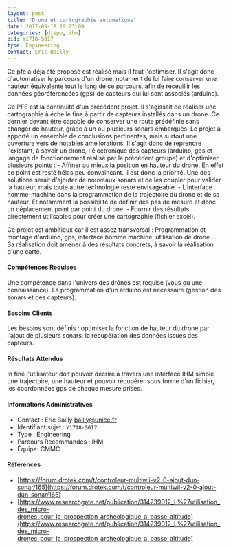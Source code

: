 ```yaml
---
layout: post
title: "Drone et cartographie automatique"
date: 2017-09-18 19:03:09
categories: [dispo, ihm]
pid: Y1718-S017
type: Engineering
contact: Eric Bailly
---
```

       
Ce pfe a déjà été proposé est réalisé mais il faut l'optimiser. Il s'agit donc d'automatiser le parcours d'un drone, notament de lui faire conserver une hauteur équivalente tout le long de ce parcours, afin de receuillir les données géoréférencées (gps) de capteurs qui lui sont associés (arduino).

Ce PFE est la continuité d'un précédent projet. Il s'agissait de réaliser une cartographie à échelle fine à partir de capteurs installés dans un drone. Ce dernier devant être capable de conserver une route prédéfinie sans changer de hauteur, grâce à un ou plusieurs sonars embarqués.
Le projet a apporté un ensemble de conclusions pertinentes, mais surtout une ouverture vers de notables améliorations.
Il s'agit donc de reprendre l'existant, à savoir un drone, l'électronique des capteurs (arduino, gps et langage de fonctionnement réalisé par le précédent groupe) et d'optimiser plusieurs points :
	- Affiner au mieux la position en hauteur du drone. En effet ce point est resté hélas peu convaincant. Il est donc la priorité. Une des solutions serait d'ajouter de nouveaux sonars et de les coupler pour valider la hauteur, mais toute autre technologie reste envisageable.
	- L'interface homme-machine dans la programmation de la trajectoire du drone et de sa hauteur. Et notamment la possibilité de définir des pas de mesure et donc un déplacement point par point du drone. 
	- Fournir des résultats directement utilisables pour créer une cartographie (fichier excel).

Ce projet est ambitieux car il est assez transversal : Programmation et montage d'arduino, gps, interface homme machine, utilisation de drone ... Sa réalisation doit amener à des résultats concrets, à savoir la réalisation d'une carte.


#### Compétences Requises
Une compétence dans l'univers des drônes est requise (vous ou une connaissance). La programmation d'un arduino est necessaire (gestion des sonars et des capteurs).


#### Besoins Clients
Les besoins sont définis : optimiser la fonction de hauteur du drone par l'ajout de plusieurs sonars, la récupération des données issues des capteurs.

#### Résultats Attendus
In finé l'utilisateur doit pouvoir décrire à travers une interface IHM simple une trajectoire, une hauteur et pouvoir récupérer sous forme d'un fichier, les coordonnées gps de chaque mesure prises.
     

#### Informations Administratives
  * Contact : Eric Bailly <bailly@unice.fr>
  * Identifiant sujet : `Y1718-S017`
  * Type : Engineering
  * Parcours Recommandés : IHM
  * Équipe: CMMC

#### Références

  * [https://forum.drotek.com/t/controleur-multiwii-v2-0-ajout-dun-sonar/165](https://forum.drotek.com/t/controleur-multiwii-v2-0-ajout-dun-sonar/165)
  * [https://www.researchgate.net/publication/314239012_L%27utilisation_des_micro-drones_pour_la_prospection_archeologique_a_basse_altitude](https://www.researchgate.net/publication/314239012_L%27utilisation_des_micro-drones_pour_la_prospection_archeologique_a_basse_altitude)
       
     